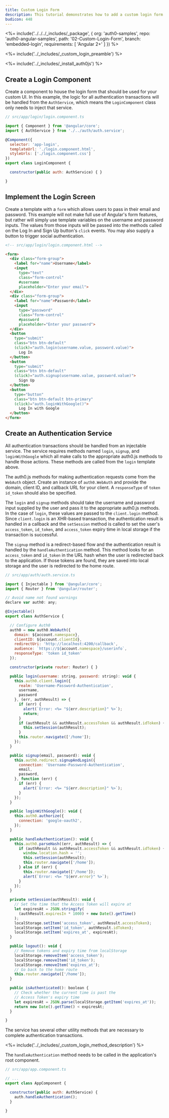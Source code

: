 ```yaml
---
title: Custom Login Form
description: This tutorial demonstrates how to add a custom login form to an Angular 2+ application with Auth0
budicon: 448
---
```


<%= include('../../../_includes/_package', {
  org: 'auth0-samples',
  repo: 'auth0-angular-samples',
  path: '02-Custom-Login-Form',
  branch: 'embedded-login',
  requirements: [
    'Angular 2+'
  ]
}) %>

<%= include('../_includes/_custom_login_preamble') %>

<%= include('../_includes/_install_auth0js') %>

## Create a Login Component

Create a component to house the login form that should be used for your custom UI. In this example, the logic for all authentication transactions will be handled from the `AuthService`, which means the `LoginComponent` class only needs to inject that service.

```js
// src/app/login/login.component.ts

import { Component } from '@angular/core';
import { AuthService } from './../auth/auth.service';

@Component({
  selector: 'app-login',
  templateUrl: './login.component.html',
  styleUrls: ['./login.component.css']
})
export class LoginComponent {

  constructor(public auth: AuthService) { }

}
```

## Implement the Login Screen

Create a template with a `form` which allows users to pass in their email and password. This example will not make full use of Angular's form features, but rather will simply use template variables on the username and password inputs. The values from those inputs will be passed into the methods called on the Log In and Sign Up button's `click` events. You may also supply a button to trigger social authentication.

```html
<!-- src/app/login/login.component.html -->

<form>
  <div class="form-group">
    <label for="name">Username</label>
    <input
      type="text"
      class="form-control"
      #username
      placeholder="Enter your email">
  </div>
  <div class="form-group">
    <label for="name">Password</label>
    <input
      type="password"
      class="form-control"
      #password
      placeholder="Enter your password">
  </div>
  <button
    type="submit"
    class="btn btn-default"
    (click)="auth.login(username.value, password.value)">
      Log In
  </button>
  <button
    type="submit"
    class="btn btn-default"
    (click)="auth.signup(username.value, password.value)">
      Sign Up
  </button>
  <button
    type="button"
    class="btn btn-default btn-primary"
    (click)="auth.loginWithGoogle()">
      Log In with Google
  </button>
</form>
```

## Create an Authentication Service

All authentication transactions should be handled from an injectable service. The service requires methods named `login`, `signup`, and `loginWithGoogle` which all make calls to the appropriate auth0.js methods to handle those actions. These methods are called from the `login` template above.

The auth0.js methods for making authentication requests come from the `WebAuth` object. Create an instance of `auth0.WebAuth` and provide the domain, client ID, and callback URL for your client. A `responseType` of `token id_token` should also be specified.

The `login` and `signup` methods should take the username and password input supplied by the user and pass it to the appropriate auth0.js methods. In the case of `login`, these values are passed to the `client.login` method. Since `client.login` is an XHR-based transaction, the authentication result is handled in a callback and the `setSession` method is called to set the user's `access_token`, `id_token`, and `access_token` expiry time in local storage if the transaction is successful.

The `signup` method is a redirect-based flow and the authentication result is handled by the `handleAuthentication` method. This method looks for an `access_token` and `id_token` in the URL hash when the user is redirected back to the application. If those tokens are found, they are saved into local storage and the user is redirected to the home route.

```js
// src/app/auth/auth.service.ts

import { Injectable } from '@angular/core';
import { Router } from '@angular/router';

// Avoid name not found warnings
declare var auth0: any;

@Injectable()
export class AuthService {

  // Configure Auth0
  auth0 = new auth0.WebAuth({
    domain: ${account.namespace},
    clientID: ${account.clientId},
    redirectUri: 'http://localhost:4200/callback',
    audience: `https://${account.namespace}/userinfo`,
    responseType: 'token id_token'
  });

  constructor(private router: Router) { }

  public login(username: string, password: string): void {
    this.auth0.client.login({
      realm: 'Username-Password-Authentication',
      username,
      password
    }, (err, authResult) => {
      if (err) {
        alert(`Error: <%= "${err.description}" %>`);
        return;
      }
      if (authResult && authResult.accessToken && authResult.idToken) {
        this.setSession(authResult);
      }
      this.router.navigate(['/home']);
    });
  }

  public signup(email, password): void {
    this.auth0.redirect.signupAndLogin({
      connection: 'Username-Password-Authentication',
      email,
      password,
    }, function (err) {
      if (err) {
        alert(`Error: <%= "${err.description}" %>`);
      }
    });
  }

  public loginWithGoogle(): void {
    this.auth0.authorize({
      connection: 'google-oauth2',
    });
  }

  public handleAuthentication(): void {
    this.auth0.parseHash((err, authResult) => {
      if (authResult && authResult.accessToken && authResult.idToken) {
        window.location.hash = '';
        this.setSession(authResult);
        this.router.navigate(['/home']);
      } else if (err) {
        this.router.navigate(['/home']);
        alert(`Error: <%= "${err.error}" %>`); 
      }
    });
  }

  private setSession(authResult): void {
    // Set the time that the Access Token will expire at
    let expiresAt = JSON.stringify(
      (authResult.expiresIn * 1000) + new Date().getTime()
    );
    localStorage.setItem('access_token', authResult.accessToken);
    localStorage.setItem('id_token', authResult.idToken);
    localStorage.setItem('expires_at', expiresAt);
  }

  public logout(): void {
    // Remove tokens and expiry time from localStorage
    localStorage.removeItem('access_token');
    localStorage.removeItem('id_token');
    localStorage.removeItem('expires_at');
    // Go back to the home route
    this.router.navigate(['/home']);
  }

  public isAuthenticated(): boolean {
    // Check whether the current time is past the 
    // Access Token's expiry time
    let expiresAt = JSON.parse(localStorage.getItem('expires_at'));
    return new Date().getTime() < expiresAt;
  }

}
```

The service has several other utility methods that are necessary to complete authentication transactions.

<%= include('../_includes/_custom_login_method_description') %>

The `handleAuthentication` method needs to be called in the application's root component.

```js
// src/app/app.component.ts

// ...
export class AppComponent {

  constructor(public auth: AuthService) {
    auth.handleAuthentication();
  }

}
```